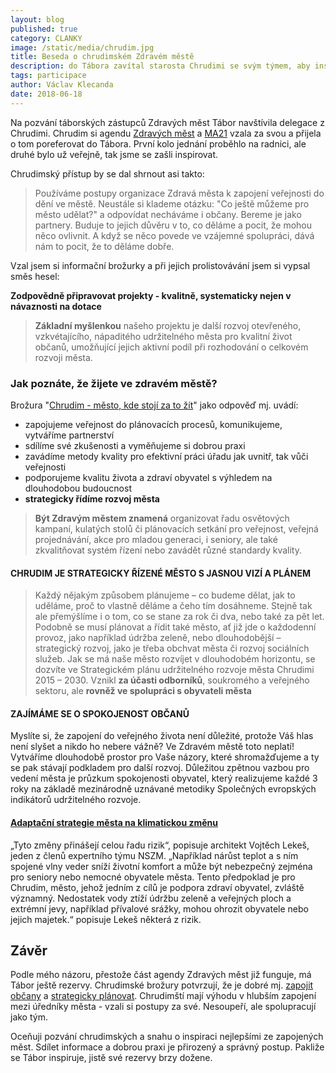 ```yaml
---
layout: blog
published: true
category: CLANKY
image: /static/media/chrudim.jpg
title: Beseda o chrudimském Zdravém městě
description: do Tábora zavítal starosta Chrudimi se svým týmem, aby inspiroval, jak pojali Zdravé město tam
tags: participace
author: Václav Klecanda
date: 2018-06-18
---
```



Na pozvání táborských zástupců Zdravých měst Tábor navštívila delegace z Chrudimi.
Chrudim si agendu [Zdravých měst](https://www.zdravamesta.cz) a [MA21](https://ma21.cenia.cz/)
vzala za svou a přijela o tom poreferovat do Tábora.
První kolo jednání proběhlo na radnici, ale druhé bylo už veřejně, tak jsme se zašli inspirovat.

Chrudimský přístup by se dal shrnout asi takto:
> Používáme postupy organizace Zdravá města k zapojení veřejnosti do dění ve městě.
Neustále si klademe otázku: "Co ještě můžeme pro město udělat?" a odpovídat necháváme i občany.
Bereme je jako partnery.
Buduje to jejich důvěru v to, co děláme a pocit, že mohou něco ovlivnit.
A když se něco povede ve vzájemné spolupráci, dává nám to pocit, že to děláme dobře.

Vzal jsem si informační brožurky a při jejich prolistovávání jsem si vypsal směs hesel:

__Zodpovědně připravovat projekty - kvalitně, systematicky nejen v návaznosti na dotace__

> __Základní myšlenkou__ našeho projektu je další rozvoj otevřeného, vzkvétajícího, nápaditého udržitelného města pro kvalitní život občanů, umožňující jejich aktivní podíl při rozhodování o celkovém rozvoji města.

### Jak poznáte, že žijete ve zdravém městě?

Brožura "[Chrudim - město, kde stojí za to žít](http://www.chrudim.eu/StaticFiles/cs/download/zdrave-mesto/mesto-chrudim-_-propagacni-brozura-zm-2016.pdf)" jako odpověď mj. uvádí:
- zapojujeme veřejnost do plánovacích procesů, komunikujeme, vytváříme partnerství
- sdílíme své zkušenosti a vyměňujeme si dobrou praxi
- zavádíme metody kvality pro efektivní práci úřadu jak uvnitř, tak vůči veřejnosti
- podporujeme kvalitu života a zdraví obyvatel s výhledem na dlouhodobou budoucnost
- __strategicky řídíme rozvoj města__

> __Být Zdravým městem znamená__ organizovat řadu osvětových kampaní, kulatých stolů či plánovacích setkání pro veřejnost, veřejná projednávání, akce pro mladou
generaci, i seniory, ale také zkvalitňovat systém řízení nebo zavádět různé standardy kvality.

#### CHRUDIM JE STRATEGICKY ŘÍZENÉ MĚSTO S JASNOU VIZÍ A PLÁNEM

> Každý nějakým způsobem plánujeme – co budeme dělat, jak to uděláme, proč to
vlastně děláme a čeho tím dosáhneme. Stejně tak ale přemýšlíme i o tom, co se stane
za rok či dva, nebo také za pět let. Podobně se musí plánovat a řídit také město,
ať již jde o každodenní provoz, jako například údržba zeleně, nebo dlouhodobější
– strategický rozvoj, jako je třeba obchvat města či rozvoj sociálních služeb.
Jak se má naše město rozvíjet v dlouhodobém horizontu, se dozvíte ve Strategickém
plánu udržitelného rozvoje města Chrudimi 2015 – 2030. Vznikl __za účasti odborníků__,
soukromého a veřejného sektoru, ale __rovněž ve spolupráci s obyvateli města__

#### ZAJÍMÁME SE O SPOKOJENOST OBČANŮ

Myslíte si, že zapojení do veřejného života není důležité,
protože Váš hlas není slyšet a nikdo ho nebere vážně?
Ve Zdravém městě toto neplatí! Vytváříme dlouhodobě prostor pro Vaše názory,
které shromažďujeme a ty se pak stávají podkladem pro další rozvoj.
Důležitou zpětnou vazbou pro vedení města je průzkum spokojenosti obyvatel,
který realizujeme každé 3 roky na základě mezinárodně uznávané metodiky
Společných evropských indikátorů udržitelného rozvoje.

#### [Adaptační strategie města na klimatickou změnu](http://www.enviweb.cz/106911)

„Tyto změny přinášejí celou řadu rizik“, popisuje architekt Vojtěch Lekeš, jeden z členů expertního týmu NSZM. „Například nárůst teplot a s ním spojené vlny veder sníží životní komfort a může být nebezpečný zejména pro seniory nebo nemocné obyvatele města. Tento předpoklad je pro Chrudim, město, jehož jedním z cílů je podpora zdraví obyvatel, zvláště významný. Nedostatek vody ztíží údržbu zeleně a veřejných ploch a extrémní jevy, například přívalové srážky, mohou ohrozit obyvatele nebo jejich majetek.“ popisuje Lekeš některá z rizik.

## Závěr

Podle mého názoru, přestože část agendy Zdravých měst již funguje, má Tábor ještě rezervy.
Chrudimské brožury potvrzují, že je dobré mj. [zapojit občany](/clanky/2016/12/14/participace-obcanu/) a [strategicky plánovat](/clanky/2018/05/06/koncepcni-pristup/).
Chrudimští mají výhodu v hlubším zapojení mezi úředníky města - vzali si postupy za své.
Nesoupeří, ale spolupracují jako tým.

Oceňuji pozvání chrudimských a snahu o inspiraci nejlepšími ze zapojených měst.
Sdílet informace a dobrou praxi je přirozený a správný postup.
Pakliže se Tábor inspiruje, jistě své rezervy brzy dožene.
